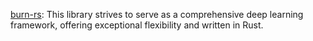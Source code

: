 [burn-rs](https://github.com/burn-rs/burn): This library strives to serve as a comprehensive deep learning framework, offering exceptional flexibility and written in Rust. 